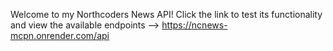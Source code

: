 Welcome to my Northcoders News API! Click the link to test its functionality and view the available endpoints --> https://ncnews-mcpn.onrender.com/api



